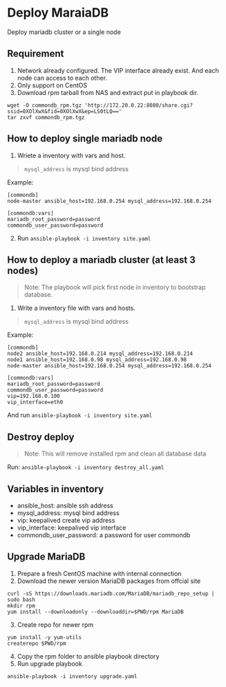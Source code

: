 # Deploy MaraiaDB
Deploy mariadb cluster or a single node

## Requirement
1. Network already configured. The VIP interface already exist. And
each node can access to each other.
2. Only support on CentOS
3. Download rpm tarball from NAS and extract put in playbook dir.
```
wget -O commondb_rpm.tgz 'http://172.20.0.22:8080/share.cgi?ssid=0XOlXwX&fid=0XOlXwX&ep=LS0tLQ=='
tar zxvf commondb_rpm.tgz
```

## How to deploy single mariadb node
1. Wriete a inventory with vars and host.
> `mysql_address` is mysql bind address

Example:
```
[commondb]
node-master ansible_host=192.168.0.254 mysql_address=192.168.0.254

[commondb:vars]
mariadb_root_password=password
commondb_user_password=password
```
2. Run `ansible-playbook -i inventory site.yaml`

## How to deploy a mariadb cluster (at least 3 nodes)
> Note: The playbook will pick first node in inventory to bootstrap
> database.

1. Write a inventory file with vars and hosts.
> `mysql_address` is mysql bind address

Example:
```
[commondb]
node2 ansible_host=192.168.0.214 mysql_address=192.168.0.214
node1 ansible_host=192.168.0.98 mysql_address=192.168.0.98
node-master ansible_host=192.168.0.254 mysql_address=192.168.0.254

[commondb:vars]
mariadb_root_password=password
commondb_user_password=password
vip=192.168.0.100
vip_interface=eth0
```
And run `ansible-playbook -i inventory site.yaml`

## Destroy deploy
> Note: This will remove installed rpm and clean all database data

Run: `ansible-playbook -i inventory destroy_all.yaml`

## Variables in inventory
* ansible_host: ansible ssh address
* mysql_address: mysql bind address
* vip: keepalived create vip address
* vip_interface: keepalived vip interface
* commondb_user_password: a password for user commondb

## Upgrade MariaDB
1. Prepare a fresh CentOS machine with internal connection
2. Download the newer version MariaDB packages from offcial site
```
curl -sS https://downloads.mariadb.com/MariaDB/mariadb_repo_setup | sudo bash
mkdir rpm
yum install --downloadonly --downloaddir=$PWD/rpm MariaDB
```
3. Create repo for newer rpm
```
yum install -y yum-utils
createrepo $PWD/rpm
```
4. Copy the rpm folder to ansible playbook directory
5. Run upgrade playbook
```
ansible-playbook -i inventory upgrade.yaml
```
